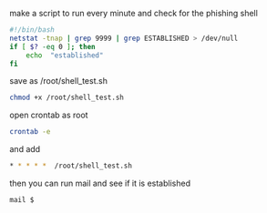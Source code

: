 make a script to run every minute and check for the phishing shell
```bash
#!/bin/bash
netstat -tnap | grep 9999 | grep ESTABLISHED > /dev/null
if [ $? -eq 0 ]; then
	echo  "established"
fi
```
save as /root/shell_test.sh
```bash
chmod +x /root/shell_test.sh
```
open crontab as root
```bash
crontab -e
```
and add 
```bash
* * * * *  /root/shell_test.sh
```

then you can run mail and see if it is established
```bash
mail $
```

